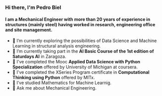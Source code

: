### Hi there, I'm Pedro Biel

#### I am a Mechanical Engineer with more than 20 years of experience in structures (mainly steel) having worked in research, engineering office and site management.

- 🔭 I’m currently exploring the possibilities of Data Science and Machine Learning in structural analysis engineering.
- 🌱 I’m currently taking part in the **AI Basic Course of the 1st edition of Saturdays AI** in Zaragoza.
- :book: I've completed the Mooc **Applied Data Science with Python Specialization** offered by University of Michigan at coursera.
- :book: I've completed the XSeries Program certificate in **Computational Thinking using Python** offered by MITx.
- :book: I’ve studied Mathematics for Machine Learnig.
- 💬 Ask me about Mechanical Engineering.

<!--
**PedroBiel/PedroBiel** is a ✨ _special_ ✨ repository because its `README.md` (this file) appears on your GitHub profile.

Here are some ideas to get you started:

- 🔭 I’m currently working on ...
- 🌱 I’m currently learning ...
- 👯 I’m looking to collaborate on ...
- 🤔 I’m looking for help with ...
- 💬 Ask me about ...
- 📫 How to reach me: ...
- 😄 Pronouns: ...
- ⚡ Fun fact: ...
-->
